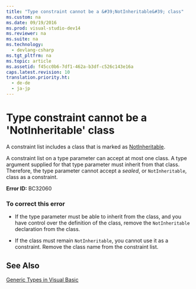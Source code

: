 ```yaml
---
title: "Type constraint cannot be a &#39;NotInheritable&#39; class"
ms.custom: na
ms.date: 09/19/2016
ms.prod: visual-studio-dev14
ms.reviewer: na
ms.suite: na
ms.technology: 
  - devlang-csharp
ms.tgt_pltfrm: na
ms.topic: article
ms.assetid: f45cc0b6-7df1-462a-b3df-c526c143e16a
caps.latest.revision: 10
translation.priority.ht: 
  - de-de
  - ja-jp
---
```

# Type constraint cannot be a &#39;NotInheritable&#39; class
A constraint list includes a class that is marked as [NotInheritable](../vs140/NotInheritable--Visual-Basic-.md).  
  
 A constraint list on a type parameter can accept at most one class. A type argument supplied for that type parameter must inherit from that class. Therefore, the type parameter cannot accept a *sealed*, or `NotInheritable`, class as a constraint.  
  
 **Error ID:** BC32060  
  
### To correct this error  
  
-   If the type parameter must be able to inherit from the class, and you have control over the definition of the class, remove the `NotInheritable` declaration from the class.  
  
-   If the class must remain `NotInheritable`, you cannot use it as a constraint. Remove the class name from the constraint list.  
  
## See Also  
 [Generic Types in Visual Basic](../Topic/Generic%20Types%20in%20Visual%20Basic%20\(Visual%20Basic\).md)